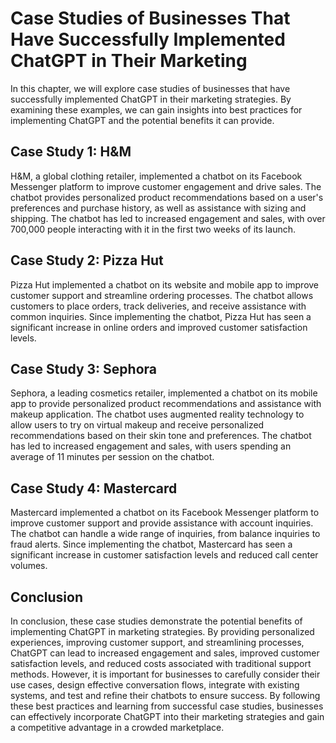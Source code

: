Case Studies of Businesses That Have Successfully Implemented ChatGPT in Their Marketing
======================================================================================================================================

In this chapter, we will explore case studies of businesses that have successfully implemented ChatGPT in their marketing strategies. By examining these examples, we can gain insights into best practices for implementing ChatGPT and the potential benefits it can provide.

Case Study 1: H\&M
------------------

H\&M, a global clothing retailer, implemented a chatbot on its Facebook Messenger platform to improve customer engagement and drive sales. The chatbot provides personalized product recommendations based on a user's preferences and purchase history, as well as assistance with sizing and shipping. The chatbot has led to increased engagement and sales, with over 700,000 people interacting with it in the first two weeks of its launch.

Case Study 2: Pizza Hut
-----------------------

Pizza Hut implemented a chatbot on its website and mobile app to improve customer support and streamline ordering processes. The chatbot allows customers to place orders, track deliveries, and receive assistance with common inquiries. Since implementing the chatbot, Pizza Hut has seen a significant increase in online orders and improved customer satisfaction levels.

Case Study 3: Sephora
---------------------

Sephora, a leading cosmetics retailer, implemented a chatbot on its mobile app to provide personalized product recommendations and assistance with makeup application. The chatbot uses augmented reality technology to allow users to try on virtual makeup and receive personalized recommendations based on their skin tone and preferences. The chatbot has led to increased engagement and sales, with users spending an average of 11 minutes per session on the chatbot.

Case Study 4: Mastercard
------------------------

Mastercard implemented a chatbot on its Facebook Messenger platform to improve customer support and provide assistance with account inquiries. The chatbot can handle a wide range of inquiries, from balance inquiries to fraud alerts. Since implementing the chatbot, Mastercard has seen a significant increase in customer satisfaction levels and reduced call center volumes.

Conclusion
----------

In conclusion, these case studies demonstrate the potential benefits of implementing ChatGPT in marketing strategies. By providing personalized experiences, improving customer support, and streamlining processes, ChatGPT can lead to increased engagement and sales, improved customer satisfaction levels, and reduced costs associated with traditional support methods. However, it is important for businesses to carefully consider their use cases, design effective conversation flows, integrate with existing systems, and test and refine their chatbots to ensure success. By following these best practices and learning from successful case studies, businesses can effectively incorporate ChatGPT into their marketing strategies and gain a competitive advantage in a crowded marketplace.


